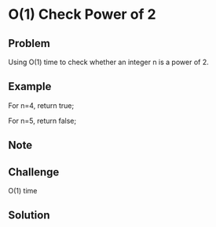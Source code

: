 O(1) Check Power of 2
===


Problem
-------

Using O(1) time to check whether an integer n is a power of 2.

Example
-------

For n=4, return true;

For n=5, return false;

Note
---------

Challenge
---------

O(1) time

Solution
--------

    